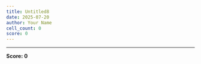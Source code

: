 ```yaml
---
title: Untitled8
date: 2025-07-20
author: Your Name
cell_count: 0
score: 0
---
```




---
**Score: 0**